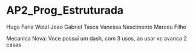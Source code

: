 # AP2_Prog_Estruturada
Hugo Faria Watzl
Joao Gabriel Tasca
Vanessa Nascimento
Marceu Filho

Mecanica Nova:
    Voce possui um dash, com 3 usos, ao usar vc avanca 2 casas

